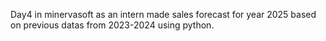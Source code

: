 Day4 in minervasoft as an intern made sales forecast for year 2025 based on previous datas from 2023-2024 using python.
